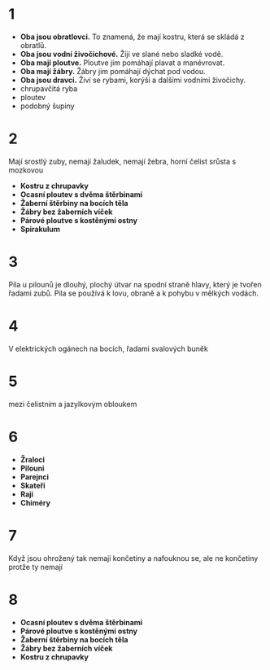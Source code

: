 # 1
- **Oba jsou obratlovci.** To znamená, že mají kostru, která se skládá z obratlů.
- **Oba jsou vodní živočichové.** Žijí ve slané nebo sladké vodě.
- **Oba mají ploutve.** Ploutve jim pomáhají plavat a manévrovat.
- **Oba mají žábry.** Žábry jim pomáhají dýchat pod vodou.
- **Oba jsou dravci.** Živí se rybami, korýši a dalšími vodními živočichy.
- chrupavčitá ryba
- ploutev
- podobný šupiny
# 2
Mají srostlý zuby, nemají žaludek, nemají žebra, horní čelist srůsta s mozkovou
- **Kostru z chrupavky**
- **Ocasní ploutev s dvěma štěrbinami**
- **Žaberní štěrbiny na bocích těla**
- **Žábry bez žaberních víček**
- **Párové ploutve s kostěnými ostny**
- **Spirakulum**

# 3 
Pila u pilounů je dlouhý, plochý útvar na spodní straně hlavy, který je tvořen řadami zubů. Pila se používá k lovu, obraně a k pohybu v mělkých vodách.
# 4
V elektrických ogánech na bocích, řadami svalových buněk
# 5
mezi čelistním a jazylkovým obloukem

# 6
- **Žraloci**
- **Pilouni**
- **Parejnci**
- **Skateři**
- **Raji**
- **Chiméry**

# 7
Když jsou ohrožený tak nemají končetiny a nafouknou se, ale ne končetiny protže ty nemají
# 8
- **Ocasní ploutev s dvěma štěrbinami**
- **Párové ploutve s kostěnými ostny**
- **Žaberní štěrbiny na bocích těla**
- **Žábry bez žaberních víček**
- **Kostru z chrupavky**